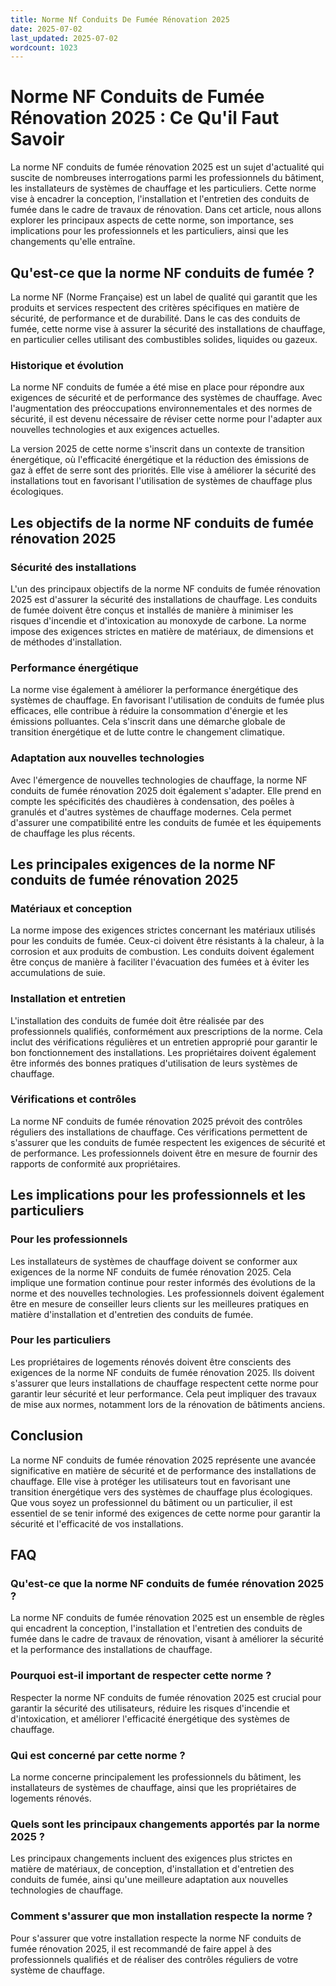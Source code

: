 ```yaml
---
title: Norme Nf Conduits De Fumée Rénovation 2025
date: 2025-07-02
last_updated: 2025-07-02
wordcount: 1023
---
```


# Norme NF Conduits de Fumée Rénovation 2025 : Ce Qu'il Faut Savoir

La norme NF conduits de fumée rénovation 2025 est un sujet d'actualité qui suscite de nombreuses interrogations parmi les professionnels du bâtiment, les installateurs de systèmes de chauffage et les particuliers. Cette norme vise à encadrer la conception, l'installation et l'entretien des conduits de fumée dans le cadre de travaux de rénovation. Dans cet article, nous allons explorer les principaux aspects de cette norme, son importance, ses implications pour les professionnels et les particuliers, ainsi que les changements qu'elle entraîne.

## Qu'est-ce que la norme NF conduits de fumée ?

La norme NF (Norme Française) est un label de qualité qui garantit que les produits et services respectent des critères spécifiques en matière de sécurité, de performance et de durabilité. Dans le cas des conduits de fumée, cette norme vise à assurer la sécurité des installations de chauffage, en particulier celles utilisant des combustibles solides, liquides ou gazeux.

### Historique et évolution

La norme NF conduits de fumée a été mise en place pour répondre aux exigences de sécurité et de performance des systèmes de chauffage. Avec l'augmentation des préoccupations environnementales et des normes de sécurité, il est devenu nécessaire de réviser cette norme pour l'adapter aux nouvelles technologies et aux exigences actuelles.

La version 2025 de cette norme s'inscrit dans un contexte de transition énergétique, où l'efficacité énergétique et la réduction des émissions de gaz à effet de serre sont des priorités. Elle vise à améliorer la sécurité des installations tout en favorisant l'utilisation de systèmes de chauffage plus écologiques.

## Les objectifs de la norme NF conduits de fumée rénovation 2025

### Sécurité des installations

L'un des principaux objectifs de la norme NF conduits de fumée rénovation 2025 est d'assurer la sécurité des installations de chauffage. Les conduits de fumée doivent être conçus et installés de manière à minimiser les risques d'incendie et d'intoxication au monoxyde de carbone. La norme impose des exigences strictes en matière de matériaux, de dimensions et de méthodes d'installation.

### Performance énergétique

La norme vise également à améliorer la performance énergétique des systèmes de chauffage. En favorisant l'utilisation de conduits de fumée plus efficaces, elle contribue à réduire la consommation d'énergie et les émissions polluantes. Cela s'inscrit dans une démarche globale de transition énergétique et de lutte contre le changement climatique.

### Adaptation aux nouvelles technologies

Avec l'émergence de nouvelles technologies de chauffage, la norme NF conduits de fumée rénovation 2025 doit également s'adapter. Elle prend en compte les spécificités des chaudières à condensation, des poêles à granulés et d'autres systèmes de chauffage modernes. Cela permet d'assurer une compatibilité entre les conduits de fumée et les équipements de chauffage les plus récents.

## Les principales exigences de la norme NF conduits de fumée rénovation 2025

### Matériaux et conception

La norme impose des exigences strictes concernant les matériaux utilisés pour les conduits de fumée. Ceux-ci doivent être résistants à la chaleur, à la corrosion et aux produits de combustion. Les conduits doivent également être conçus de manière à faciliter l'évacuation des fumées et à éviter les accumulations de suie.

### Installation et entretien

L'installation des conduits de fumée doit être réalisée par des professionnels qualifiés, conformément aux prescriptions de la norme. Cela inclut des vérifications régulières et un entretien approprié pour garantir le bon fonctionnement des installations. Les propriétaires doivent également être informés des bonnes pratiques d'utilisation de leurs systèmes de chauffage.

### Vérifications et contrôles

La norme NF conduits de fumée rénovation 2025 prévoit des contrôles réguliers des installations de chauffage. Ces vérifications permettent de s'assurer que les conduits de fumée respectent les exigences de sécurité et de performance. Les professionnels doivent être en mesure de fournir des rapports de conformité aux propriétaires.

## Les implications pour les professionnels et les particuliers

### Pour les professionnels

Les installateurs de systèmes de chauffage doivent se conformer aux exigences de la norme NF conduits de fumée rénovation 2025. Cela implique une formation continue pour rester informés des évolutions de la norme et des nouvelles technologies. Les professionnels doivent également être en mesure de conseiller leurs clients sur les meilleures pratiques en matière d'installation et d'entretien des conduits de fumée.

### Pour les particuliers

Les propriétaires de logements rénovés doivent être conscients des exigences de la norme NF conduits de fumée rénovation 2025. Ils doivent s'assurer que leurs installations de chauffage respectent cette norme pour garantir leur sécurité et leur performance. Cela peut impliquer des travaux de mise aux normes, notamment lors de la rénovation de bâtiments anciens.

## Conclusion

La norme NF conduits de fumée rénovation 2025 représente une avancée significative en matière de sécurité et de performance des installations de chauffage. Elle vise à protéger les utilisateurs tout en favorisant une transition énergétique vers des systèmes de chauffage plus écologiques. Que vous soyez un professionnel du bâtiment ou un particulier, il est essentiel de se tenir informé des exigences de cette norme pour garantir la sécurité et l'efficacité de vos installations.

## FAQ

### Qu'est-ce que la norme NF conduits de fumée rénovation 2025 ?

La norme NF conduits de fumée rénovation 2025 est un ensemble de règles qui encadrent la conception, l'installation et l'entretien des conduits de fumée dans le cadre de travaux de rénovation, visant à améliorer la sécurité et la performance des installations de chauffage.

### Pourquoi est-il important de respecter cette norme ?

Respecter la norme NF conduits de fumée rénovation 2025 est crucial pour garantir la sécurité des utilisateurs, réduire les risques d'incendie et d'intoxication, et améliorer l'efficacité énergétique des systèmes de chauffage.

### Qui est concerné par cette norme ?

La norme concerne principalement les professionnels du bâtiment, les installateurs de systèmes de chauffage, ainsi que les propriétaires de logements rénovés.

### Quels sont les principaux changements apportés par la norme 2025 ?

Les principaux changements incluent des exigences plus strictes en matière de matériaux, de conception, d'installation et d'entretien des conduits de fumée, ainsi qu'une meilleure adaptation aux nouvelles technologies de chauffage.

### Comment s'assurer que mon installation respecte la norme ?

Pour s'assurer que votre installation respecte la norme NF conduits de fumée rénovation 2025, il est recommandé de faire appel à des professionnels qualifiés et de réaliser des contrôles réguliers de votre système de chauffage.